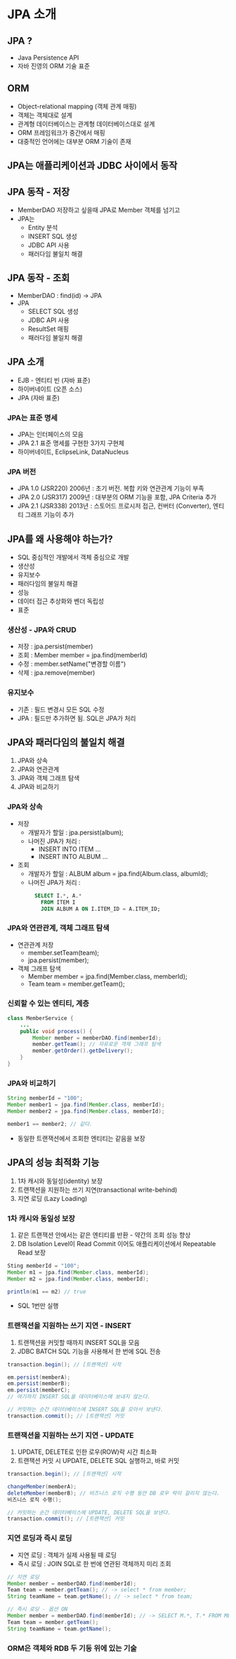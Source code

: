 # JPA 소개
## JPA ? 
- Java Persistence API
- 자바 진영의 ORM 기술 표준

## ORM
- Object-relational mapping (객체 관계 매핑)
- 객체는 객체대로 설계
- 관계형 데이터베이스는 관계형 데이터베이스대로 설계
- ORM 프레임워크가 중간에서 매핑
- 대중적인 언어에는 대부분 ORM 기술이 존재

## JPA는 애플리케이션과 JDBC 사이에서 동작
## JPA 동작 - 저장
- MemberDAO 저장하고 싶을때 JPA로 Member 객체를 넘기고
- JPA는
    - Entity 분석
    - INSERT SQL 생성
    - JDBC API 사용
    - 패러다임 불일치 해결
## JPA 동작 - 조회
- MemberDAO : find(id) -> JPA
- JPA
    - SELECT SQL 생성
    - JDBC API 사용
    - ResultSet 매핑
    - 패러다임 불일치 해결

## JPA 소개
- EJB - 엔티티 빈 (자바 표준)
- 하이버네이트 (오픈 소스)
- JPA (자바 표준)

### JPA는 표준 명세
- JPA는 인터페이스의 모음
- JPA 2.1 표준 명세를 구현한 3가지 구현체
- 하이버네이트, EclipseLink, DataNucleus

### JPA 버전
- JPA 1.0 (JSR220) 2006년 : 초기 버전. 복합 키와 연관관계 기능이 부족
- JPA 2.0 (JSR317) 2009년 : 대부분의 ORM 기능을 포함, JPA Criteria 추가
- JPA 2.1 (JSR338) 2013년 : 스토어드 프로시저 접근, 컨버터 (Converter), 엔티티 그래프 기능이 추가

## JPA를 왜 사용해야 하는가?
- SQL 중심적인 개발에서 객체 중심으로 개발
- 생산성
- 유지보수
- 패러다임의 불일치 해결
- 성능
- 데이터 접근 추상화와 벤더 독립성
- 표준

### 생산성 - JPA와 CRUD
- 저장 : jpa.persist(member)
- 조회 : Member member = jpa.find(memberId)
- 수정 : member.setName("변경할 이름")
- 삭제 : jpa.remove(member)

### 유지보수
- 기존 : 필드 변경시 모든 SQL 수정
- JPA : 필드만 추가하면 됨. SQL은 JPA가 처리

## JPA와 패러다임의 불일치 해결
1. JPA와 상속
2. JPA와 연관관계
3. JPA와 객체 그래프 탐색
4. JPA와 비교하기

### JPA와 상속
- 저장
    - 개발자가 할일 : jpa.persist(album);
    - 나머진 JPA가 처리 :
        - INSERT INTO ITEM ...
        - INSERT INTO ALBUM ...
- 조회
    - 개발자가 할일 : ALBUM album = jpa.find(Album.class, albumId);
    - 나머진 JPA가 처리 :
      ```sql
        SELECT I.*, A.*
          FROM ITEM I 
          JOIN ALBUM A ON I.ITEM_ID = A.ITEM_ID;
      ```

### JPA와 연관관계, 객체 그래프 탐색
- 연관관계 저장
    - member.setTeam(team);
    - jpa.persist(member);
- 객체 그래프 탐색
    - Member member = jpa.find(Member.class, memberId);
    - Team team = member.getTeam();
    
### 신뢰할 수 있는 엔티티, 계층
```java
class MemberService {
    ...
    public void process() {
        Member member = memberDAO.find(memberId);
        member.getTeam(); // 자유로운 객체 그래프 탐색
        member.getOrder().getDelivery();
    }
}
```

### JPA와 비교하기
```java
String memberId = "100";
Member member1 = jpa.find(Member.class, memberId);
Member member2 = jpa.find(Member.class, memberId);

member1 == member2; // 같다.
```
- 동일한 트랜잭션에서 조회한 엔티티는 같음을 보장

## JPA의 성능 최적화 기능
1. 1차 캐시와 동일성(identity) 보장
2. 트랜잭션을 지원하는 쓰기 지연(transactional write-behind)
3. 지연 로딩 (Lazy Loading)

### 1차 캐시와 동일성 보장
1. 같은 트랜잭션 안에서는 같은 엔티티를 반환 - 약간의 조회 성능 향상
2. DB Isolation Level이 Read Commit 이어도 애플리케이션에서 Repeatable Read 보장
```java
Sting memberId = "100";
Member m1 = jpa.find(Member.class, memberId);
Member m2 = jpa.find(Member.class, memberId);

println(m1 == m2) // true
```
- SQL 1번만 실행

### 트랜잭션을 지원하는 쓰기 지연 - INSERT
1. 트랜잭션을 커밋할 때까지 INSERT SQL을 모음
2. JDBC BATCH SQL 기능을 사용해서 한 번에 SQL 전송
```java
transaction.begin(); // [트랜잭션] 시작

em.persist(memberA);
em.persist(memberB);
em.persist(memberC);
// 여기까지 INSERT SQL을 데이터베이스에 보내지 않는다.

// 커밋하는 순간 데이터베이스에 INSERT SQL을 모아서 보낸다.
transaction.commit(); // [트랜잭션] 커밋
```

### 트랜잭션을 지원하는 쓰기 지연 - UPDATE
1. UPDATE, DELETE로 인한 로우(ROW)락 시간 최소화
2. 트랜잭션 커밋 시 UPDATE, DELETE SQL 실행하고, 바로 커밋
```java
transaction.begin(); // [트랜잭션] 시작

changeMember(memberA);
deleteMember(memberB); // 비즈니스 로직 수행 동안 DB 로우 락이 걸리지 않는다.
비즈니스 로직 수행();

// 커밋하는 순간 데이터베이스에 UPDATE, DELETE SQL을 보낸다.
transaction.commit(); // [트랜잭션] 커밋
```

### 지연 로딩과 즉시 로딩
- 지연 로딩 : 객체가 실제 사용될 때 로딩
- 즉시 로딩 : JOIN SQL로 한 번에 연관된 객체까지 미리 조회
```java
// 지연 로딩
Member member = memberDAO.find(memberId);
Team team = member.getTeam(); // -> select * from member;
String teamName = team.getName(); // -> select * from team;
```
```java
// 즉시 로딩 - 옵션 ON
Member member = memberDAO.find(memberId); // -> SELECT M.*, T.* FROM MEMBER JOIN TEAM ...
Team team = member.getTeam();
String teamName = team.getName();
```

### ORM은 객체와 RDB 두 기둥 위에 있는 기술

